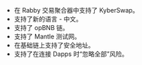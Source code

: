 - 在 Rabby 交易聚合器中支持了 KyberSwap。
- 支持了新的语言 - 中文。
- 支持了 opBNB 链。
- 支持了 Mantle 测试网。
- 在基础链上支持了安全地址。
- 支持了在连接 Dapps 时“忽略全部”风险。